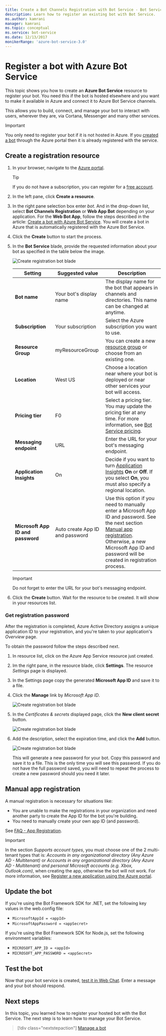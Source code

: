 ```yaml
---
title: Create a Bot Channels Registration with Bot Service - Bot Service
description: Learn how to register an existing bot with Bot Service.
ms.author: kamrani
manager: kamrani
ms.topic: conceptual
ms.service: bot-service
ms.date: 12/13/2017
monikerRange: 'azure-bot-service-3.0'
---
```


# Register a bot with Azure Bot Service

This topic shows you how to create an **Azure Bot Service** resource to register your bot. You need this if the bot is hosted elsewhere and you want to make it available in Azure and connect it to Azure Bot Service channels.

This allows you to build, connect, and manage your bot to interact with users, wherever they are, via Cortana,  Messenger and many other services.

> [!IMPORTANT] 
> You only need to register your bot if it is not hosted in Azure. If you [created a bot](v4sdk/abs-quickstart.md) through the Azure portal then it is already registered with the service.

## Create a registration resource

1. In your browser, navigate to the [Azure portal](https://ms.portal.azure.com).

    > [!TIP]
    > If you do not have a subscription, you can register for a <a href="https://azure.microsoft.com/free/" target="_blank">free account</a>.

1. In the left pane, click **Create a resource**.
1. In the right pane selection box enter *bot*. And in the drop-down list, select **Bot Channels Registration** or **Web App Bot** depending on your application.
For the **Web Bot App**, follow the steps described in the article: [Create a bot with Azure Bot Service](v4sdk/abs-quickstart.md). You will create a bot in Azure that is automatically registered with the Azure Bot Service.
1. Click the **Create** button to start the process.
1. In the **Bot Service** blade, provide the requested information about your bot as specified in the table below the image.  

   ![Create registration bot blade](media/azure-bot-quickstarts/registration-create-bot-service-blade.png)

   |Setting |Suggested value|Description|
   |---|---|--|
   |**Bot name** <img width="300px">|Your bot's display name|The display name for the bot that appears in channels and directories. This name can be changed at anytime.|
   |**Subscription**|Your subscription|Select the Azure subscription you want to use.|
   |**Resource Group**|myResourceGroup|You can create a new [resource group](/azure/azure-resource-manager/resource-group-overview#resource-groups) or choose from an existing one.|
   |**Location**|West US|Choose a location near where your bot is deployed or near other services your bot will access.|
   |**Pricing tier**|F0|Select a pricing tier. You may update the pricing tier at any time. For more information, see [Bot Service pricing](https://azure.microsoft.com/pricing/details/bot-service/).|
   |**Messaging endpoint**|URL|Enter the URL for your bot's messaging endpoint.|
   |**Application Insights**|On| Decide if you want to turn [Application Insights](bot-service-manage-analytics.md) **On** or **Off**. If you select **On**, you must also specify a regional location. |
   |**Microsoft App ID and password**| Auto create App ID and password |Use this option if you need to manually enter a Microsoft App ID and password. See the next section [Manual app registration](#manual-app-registration). Otherwise, a new Microsoft App ID and password will be created in registration process. |

    > [!IMPORTANT]
    > Do not forget to enter the URL for your bot's messaging endpoint.

1. Click the **Create** button. Wait for the resource to be created. It will show in your resources list.

### Get registration password

After the registration is completed, Azure Active Directory assigns a unique application ID to your registration, and you're taken to your application's *Overview* page.

To obtain the password follow the steps described next.

1. In resource list, click on the Azure App Service resource just created.
1. Im the right pane, in the resource blade, click  **Settings**. The resource *Settings* page is displayed.
1. In the Settings page copy the generated **Microsoft App ID** and save it to a file.
1. Click the **Manage** link by *Microsoft App ID*.

    ![Create registration bot blade](media/azure-bot-quickstarts/bot-channels-registration-app-settings.png)

1. In the *Certificates & secrets* displayed page, click the **New client secret** button.

    ![Create registration bot blade](media/azure-bot-quickstarts/bot-channels-registration-app-secrets.png)

1. Add the description, select the expiration time, and click the **Add** button.

    ![Create registration bot blade](media/azure-bot-quickstarts/bot-channels-registration-app-secrets-create.png)

    This will generate a new password for your bot. Copy this password and save it to a file. This is the only time you will see this password. If you do not have the full password saved, you will need to repeat the process to create a new password should you need it later.

## Manual app registration

A manual registration is necessary for situations like:

- You are unable to make the registrations in your organization and need another party to create the App ID for the bot you're building.
- You need to manually create your own app ID (and password).

See [FAQ - App Registration](bot-service-resources-bot-framework-faq.md#app-registration).

> [!IMPORTANT]
> In the section *Supports account types*, you must choose one of the 2 multi-tenant types that is: *Accounts in any organizational directory (Any Azure AD - Multitenant)* or *Accounts in any organizational directory (Any Azure AD - Multitenant) and personal Microsoft accounts (e.g. Xbox, Outlook.com)*, when creating the app, otherwise the bot will not work. For more information, see [Register a new application using the Azure portal](https://docs.microsoft.com/azure/active-directory/develop/quickstart-register-app#register-a-new-application-using-the-azure-portal).

## Update the bot

If you're using the Bot Framework SDK for .NET, set the following key values in the web.config file:

- `MicrosoftAppId = <appId>`
- `MicrosoftAppPassword = <appSecret>`

If you're using the Bot Framework SDK for Node.js, set the following environment variables:

- `MICROSOFT_APP_ID = <appId>`
- `MICROSOFT_APP_PASSWORD = <appSecret>`

## Test the bot

Now that your bot service is created, [test it in Web Chat](bot-service-manage-test-webchat.md). Enter a message and your bot should respond.

## Next steps

In this topic, you learned how to register your hosted bot with the Bot Service. The next step is to learn how to manage your Bot Service.

> [!div class="nextstepaction"]
> [Manage a bot](bot-service-manage-overview.md)
